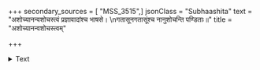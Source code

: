 +++
secondary_sources = [ "MSS_3515",]
jsonClass = "Subhaashita"
text = "अशोच्यानन्वशोचस्त्वं प्रज्ञावादांश्च भाषसे।  \nगतासूनगतासूंश्च नानुशोचन्ति पण्डिताः॥"
title = "अशोच्यानन्वशोचस्त्वम्"

+++

<details><summary>Text</summary>

अशोच्यानन्वशोचस्त्वं प्रज्ञावादांश्च भाषसे।  
गतासूनगतासूंश्च नानुशोचन्ति पण्डिताः॥
</details>
